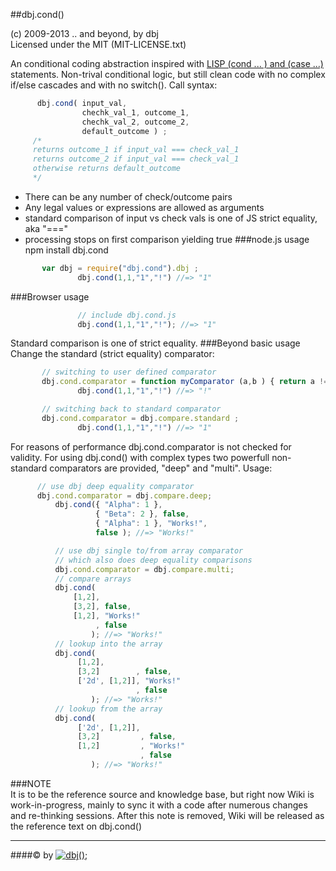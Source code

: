 ﻿##dbj.cond()  
  
(c) 2009-2013 .. and beyond, by dbj  
 Licensed under the MIT (MIT-LICENSE.txt)  
   
 An conditional coding abstraction inspired with [LISP (cond ... ) and (case ...)](http://www.n-a-n-o.com/lisp/cmucl-tutorials/LISP-tutorial-17.html) statements.
 Non-trival conditional logic, but still clean code with no complex if/else cascades and with no switch(). Call syntax:  
 ```javascript
       dbj.cond( input_val,
	             chechk_val_1, outcome_1,
	             chechk_val_2, outcome_2,
				 default_outcome ) ;
      /*
	  returns outcome_1 if input_val === check_val_1
	  returns outcome_2 if input_val === check_val_1
	  otherwise returns default_outcome
	  */
```
- There can be any number of check/outcome pairs  
- Any legal values or expressions are allowed as arguments
- standard comparison of input vs check vals is one of JS strict equality, aka "==="
- processing stops on first comparison yielding true
 ###node.js usage  
      npm install dbj.cond
 ```javascript
        var dbj = require("dbj.cond").dbj ;
				dbj.cond(1,1,"1","!") //=> "1"
 ```
 ###Browser usage  
 ```javascript
                // include dbj.cond.js
				dbj.cond(1,1,"1","!"); //=> "1"
 ```
 Standard comparison is one of strict equality. 
 ###Beyond basic usage  
 Change the standard (strict equality) comparator:   
 ```javascript
        // switching to user defined comparator
        dbj.cond.comparator = function myComparator (a,b ) { return a != b ; };
				dbj.cond(1,1,"1","!") //=> "!"

		// switching back to standard comparator
        dbj.cond.comparator = dbj.compare.standard ;
				dbj.cond(1,1,"1","!") //=> "1"
 ```
 For reasons of performance dbj.cond.comparator is not checked for validity.
 For using dbj.cond() with complex types two powerfull non-standard comparators are provided, "deep" and "multi". Usage:   
 ```javascript
       // use dbj deep equality comparator
       dbj.cond.comparator = dbj.compare.deep;
	   	   dbj.cond({ "Alpha": 1 }, 
		            { "Beta": 2 }, false, 
					{ "Alpha": 1 }, "Works!", 
					false ); //=> "Works!"

           // use dbj single to/from array comparator
		   // which also does deep equality comparisons
	       dbj.cond.comparator = dbj.compare.multi;
		   // compare arrays
	   	   dbj.cond(
		       [1,2], 
			   [3,2], false, 
			   [1,2], "Works!"
			        , false 
		           ); //=> "Works!"
		   // lookup into the array
	   	   dbj.cond(
		        [1,2], 
				[3,2]        , false, 
				['2d', [1,2]], "Works!"
				             , false 
				   ); //=> "Works!"
		   // lookup from the array
	   	   dbj.cond(
		        ['2d', [1,2]], 
				[3,2]         , false, 
				[1,2]         , "Works!"
				              , false 
				   ); //=> "Works!"
```
 ###NOTE  
 It is to be the reference source and knowledge base, but right now Wiki is work-in-progress, mainly to sync it with a code 
 after numerous changes and re-thinking sessions. 
 After this note is removed, Wiki will be released as the reference text on dbj.cond()

 
 
  
  
---------------------------------------------------------------------  
####&copy; by [![dbj();](http://dbj.org/media/blue/dbj2_blue_50x50.png)](http://www.dbj.org "dbj")  

